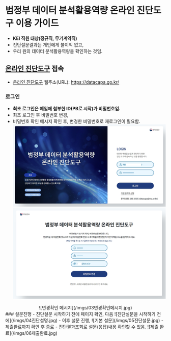 # 범정부 데이터 분석활용역량 온라인 진단도구 이용 가이드
- <b>KEI 직원 대상(정규직, 무기계약직)</b>
- 진단설문결과는 개인에게 불이익 없고,
- 우리 원의 데이터 분석활용역량을 확인하는 것임.
## [온라인 진단도구](https://datacapa.go.kr/) 접속
- [온라인 진단도구](https://datacapa.go.kr/) 웹주소(URL): https://datacapa.go.kr/
### 로그인
- <b>최초 로그인은 메일에 첨부한 ID(PB로 시작)가 비밀번호임.</b>
- 최초 로그인 후 비밀번호 변경,
- 비밀번호 확인 메시지 확인 후, 변경한 비밀번호로 재로그인이 필요함.
![로그인](/imgs/01로그인.jpg)
![비밀번호 변경](/imgs/02비밀번호변경.jpg)
<center>![변경확인 메시지](/imgs/03변경확인메시지.jpg)</center>
### 설문진행
- 진단설문 시작하기 전에 페이지 확인, 다음
![진단설문을 시작하기 전에](/imgs/04진단설명.jpg)
- 이후 설문 진행,
![기본 설문](/imgs/05진단설문.jpg)
- 제출완료까지 확인 후 종료
- 진단결과조회로 설문(응답)내용 확인할 수 있음.
![제출 완료](/imgs/06제출완료.jpg)

